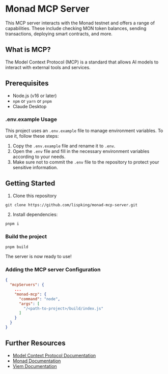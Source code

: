 # Monad MCP Server

This MCP server interacts with the Monad testnet and offers a range of capabilities. These include checking MON token balances, sending transactions, deploying smart contracts, and more.

## What is MCP?

The Model Context Protocol (MCP) is a standard that allows AI models to interact with external tools and services. 

## Prerequisites

- Node.js (v16 or later)
- `npm` or `yarn` or `pnpm`
- Claude Desktop

### .env.example Usage

This project uses an `.env.example` file to manage environment variables. To use it, follow these steps:
1. Copy the `.env.example` file and rename it to `.env`.
2. Open the `.env` file and fill in the necessary environment variables according to your needs.
3. Make sure not to commit the `.env` file to the repository to protect your sensitive information.

## Getting Started

1. Clone this repository

```shell
git clone https://github.com/lispking/monad-mcp-server.git
```

2. Install dependencies:

```
pnpm i
```

### Build the project

```shell
pnpm build
```

The server is now ready to use!

### Adding the MCP server Configuration

```json
{
  "mcpServers": {
    ...
    "monad-mcp": {
      "command": "node",
      "args": [
        "/<path-to-project>/build/index.js"
      ]
    }
  }
}
```

## Further Resources

- [Model Context Protocol Documentation](https://modelcontextprotocol.io/introduction)
- [Monad Documentation](https://docs.monad.xyz/)
- [Viem Documentation](https://viem.sh/)

